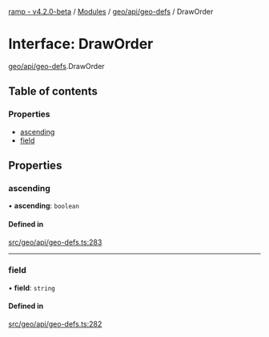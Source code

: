 [ramp - v4.2.0-beta](../README.md) / [Modules](../modules.md) / [geo/api/geo-defs](../modules/geo_api_geo_defs.md) / DrawOrder

# Interface: DrawOrder

[geo/api/geo-defs](../modules/geo_api_geo_defs.md).DrawOrder

## Table of contents

### Properties

- [ascending](geo_api_geo_defs.DrawOrder.md#ascending)
- [field](geo_api_geo_defs.DrawOrder.md#field)

## Properties

### ascending

• **ascending**: `boolean`

#### Defined in

[src/geo/api/geo-defs.ts:283](https://github.com/sharvenp/ramp4-docs/blob/c6cdb39/src/geo/api/geo-defs.ts#L283)

___

### field

• **field**: `string`

#### Defined in

[src/geo/api/geo-defs.ts:282](https://github.com/sharvenp/ramp4-docs/blob/c6cdb39/src/geo/api/geo-defs.ts#L282)
